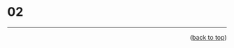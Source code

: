 <a name="topage"></a>

# 02



----

<p align="right">(<a href="#topage">back to top</a>)</p>
<br/>
<br/>
